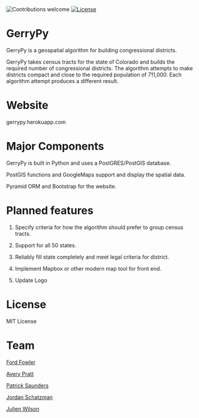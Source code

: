 ![Contributions welcome](https://img.shields.io/badge/contributions-welcome-brightgreen.svg)
[![License](https://img.shields.io/badge/license-MIT%20License-brightgreen.svg)](https://opensource.org/licenses/MIT)


# GerryPy
GerryPy is a geospatial algorithm for building congressional districts.

GerryPy takes census tracts for the state of Colorado and builds the required number of congressional districts.  The algorithm attempts to make districts compact and close to the required population of 711,000.  Each algorithm attempt produces a different result.

# Website
gerrypy.herokuapp.com

# Major Components
GerryPy is built in Python and uses a PostGRES/PostGIS database.  

PostGIS functions and GoogleMaps support and display the spatial data.

Pyramid ORM and Bootstrap for the website.

# Planned features
1) Specify criteria for how the algorithm should prefer to group census tracts.

2) Support for all 50 states.

3) Reliably fill state completely and meet legal criteria for district.

4) Implement Mapbox or other modern map tool for front end.

5) Update Logo

# License
MIT License

# Team
[Ford Fowler](https://github.com/fordf "Good At Everything")

[Avery Pratt](https://github.com/averyprett "Found Another Edge Case in the Algorithm")

[Patrick Saunders](https://github.com/pasaunders "Legal Mind and Test Master")

[Jordan Schatzman](https://github.com/julienawilson "Database Genius")

[Julien Wilson](https://github.com/julienawilson "The Mapper")
